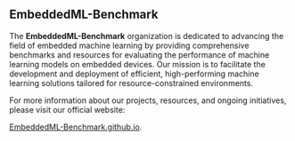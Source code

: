 ## EmbeddedML-Benchmark

The **EmbeddedML-Benchmark** organization is dedicated to advancing the field of embedded machine learning by providing comprehensive benchmarks and resources for evaluating the performance of machine learning models on embedded devices. Our mission is to facilitate the development and deployment of efficient, high-performing machine learning solutions tailored for resource-constrained environments.

For more information about our projects, resources, and ongoing initiatives, please visit our official website:

[EmbeddedML-Benchmark.github.io](https://EmbeddedML-Benchmark.github.io). 
